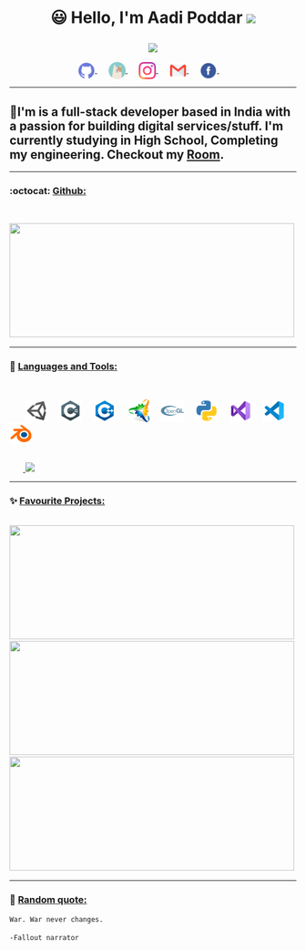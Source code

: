 <h1>
<p align = "center">
  😃 Hello, I'm Aadi Poddar <img src="https://media.giphy.com/media/hvRJCLFzcasrR4ia7z/giphy.gif" width="28">
</p>
</h1>
<p align = "center">
  <img src = "https://readme-typing-svg.herokuapp.com?color=6AF700&center=true&vCenter=true&width=500&lines=Software+Developer;Game+Programmer;Graphics+Designer">
</p>

<p align = center>
<a href="https://github.com/aadipoddar/">
  <img align="center" alt="AadiPoddar|GitHub" width="30px" src="images/github.png"/>
</a>&nbsp;&nbsp;&nbsp;&nbsp;
<a href="https://aadi.vercel.app">
  <img align="center" alt="AadiPoddar|Portfolio" width="30px" src="images/portfolio.png"/>
</a>&nbsp;&nbsp;&nbsp;&nbsp;
<a href="https://www.instagram.com/aadi__poddar/">
  <img align="center" alt="AadiPoddar|Instagram" width="30px" src="images/instagram.png"/>
</a>&nbsp;&nbsp;&nbsp;&nbsp;
<a href="mailto:aadipoddarmail@gmail.com">
  <img align="center" alt="AadiPoddar|Gmail" width="30px" src="images/gmail.png"/>
</a>&nbsp;&nbsp;&nbsp;&nbsp;
<a href="https://www.facebook.com/profile.php?id=100010877340723">
  <img align="center" alt="AadiPoddar|Facebook" width="30px" src="images/facebook.png"/>
</a>&nbsp;&nbsp;&nbsp;&nbsp;
<br/>

***

## 🏢I'm is a full-stack developer based in India with a passion for building digital services/stuff. I'm currently studying in High School, Completing my engineering. Checkout my [Room](https://aadiroom.vercel.app).

***

### :octocat: <ins>Github:</ins>
<br/>
<p align = "left">
  <a href = "https://github.com/aadipoddar">
    <img width = "500em" height = "200em" src = "https://cybernethacker14-github-readme-stats.vercel.app/api?username=aadipoddar&show_icons=true&include_all_commit=true&count_private=true&theme=radical"/>
  </a>
</p>

***

### 🔧 <ins>Languages and Tools:</ins>
<br/>
<p>
&nbsp;&nbsp;&nbsp;&nbsp;&nbsp;&nbsp;
<img align="center" alt="AadiPoddar|Unity" width="40px" src="images/unity.png"/>&nbsp;&nbsp;&nbsp;&nbsp;
<img align="center" alt="AadiPoddar|C#" width="40px" src="images/csharp.png"/>&nbsp;&nbsp;&nbsp;&nbsp;
<img align="center" alt="AadiPoddar|C++" width="40px" src="images/c++.png"/>&nbsp;&nbsp;&nbsp;&nbsp;
<img align="center" alt="AadiPoddar|Premake" width="40px" src="images/premake.png"/>&nbsp;&nbsp;&nbsp;&nbsp;
<img align="center" alt="AadiPoddar|OpenGL" width="40px" src="images/opengl.png"/>&nbsp;&nbsp;&nbsp;&nbsp;
<img align="center" alt="AadiPoddar|Python" width="40px" src="images/python.png"/>&nbsp;&nbsp;&nbsp;&nbsp;
<img align="center" alt="AadiPoddar|VS" width="40px" src="images/visualstudio.png"/>&nbsp;&nbsp;&nbsp;&nbsp;
<img align="center" alt="AadiPoddar|VSCode" width="40px" src="images/vscode.png"/>&nbsp;&nbsp;&nbsp;&nbsp;
<img align="center" alt="AadiPoddar|Blender" width="40px" src="images/blender.png"/>&nbsp;&nbsp;&nbsp;&nbsp;
</p>

<p align = "left">
  <br/>
  &nbsp;&nbsp;&nbsp;&nbsp;&nbsp;&nbsp;<a href = "https://github.com/aadipoddar">
    <img height = "200em" src = "https://cybernethacker14-github-readme-stats.vercel.app/api/top-langs/?username=aadipoddar&layout=compact&langs_count=8&theme=radical"/>
  </a>
</p>

***

### ✨ <ins>Favourite Projects:</ins>
<br/>
<a href = "https://github.com/aadipoddar/Hazel">
  <img width = "500px" height = "200px" src = "https://cybernethacker14-github-readme-stats.vercel.app/api/pin/?username=aadipoddar&repo=Hazel&theme=radical"/>
</a>
<br/>
<a href = "https://github.com/aadipoddar/Primal-Engine">
  <img width = "500px" height = "200px" src = "https://cybernethacker14-github-readme-stats.vercel.app/api/pin/?username=aadipoddar&repo=Primal-Engine&theme=radical"/>
</a>
<br/>
<a href = "https://github.com/aadipoddar/Minsk">
  <img width = "500em" height = "200px" src = "https://cybernethacker14-github-readme-stats.vercel.app/api/pin/?username=aadipoddar&repo=Minsk&theme=radical"/>
</a>

***

### :thought_balloon: <ins>Random quote:</ins>

```
War. War never changes.

-Fallout narrator
```
